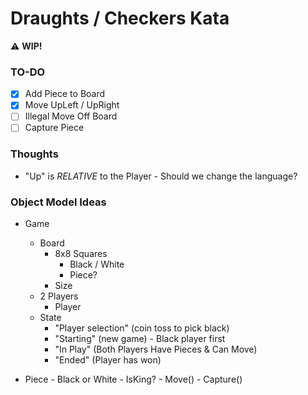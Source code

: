 # Draughts / Checkers Kata

:warning: **WIP!**


### TO-DO

- [x] Add Piece to Board
- [x] Move UpLeft / UpRight
- [ ] Illegal Move Off Board
- [ ] Capture Piece

### Thoughts

- "Up" is _RELATIVE_ to the Player - Should we change the language?

### Object Model Ideas

- Game
    - Board
        - 8x8 Squares
            - Black / White
            - Piece?
        - Size
    - 2 Players
        - Player
    - State
        - "Player selection" (coin toss to pick black)
        - "Starting" (new game) - Black player first
        - "In Play" (Both Players Have Pieces & Can Move)
        - "Ended" (Player has won)

- Piece     - Black or White     - IsKing?     - Move()     - Capture()

